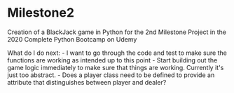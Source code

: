# Milestone2
Creation of a BlackJack game in Python for the 2nd Milestone Project in the 2020 Complete Python Bootcamp on Udemy

What do I do next:
    - I want to go through the code and test to make sure the functions are working as intended up to this point
    - Start building out the game logic immediately to make sure that things are working. Currently it's just too abstract.
    - Does a player class need to be defined to provide an attribute that distinguishes between player and dealer?
